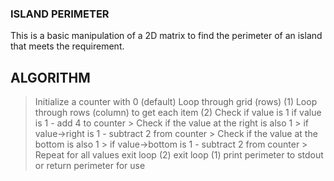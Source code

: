 ### ISLAND PERIMETER

This is a basic manipulation of a 2D matrix to find the perimeter of an island that meets the requirement.

## ALGORITHM
> Initialize a counter with 0 (default)
> Loop through grid (rows) (1)
> Loop through rows (column) to get each item (2)
> Check if value is 1
> if value is 1
    - add 4 to counter
    > Check if the value at the right is also 1
    > if value->right is 1
    - subtract 2 from counter
    > Check if the value at the bottom is also 1
    > if value->bottom is 1
    - subtract 2 from counter
    > Repeat for all values
> exit loop (2)
> exit loop (1)
> print perimeter to stdout or return perimeter for use

